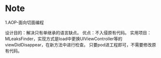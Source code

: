 # Note

1.AOP-面向切面编程

设计目的：解决只有单继承的语言缺点。
优点：不入侵原有代码。
实用项目：MLeaksFinder，实现方式是load中更换UIViewController等的viewDidDisappear，在新方法中进行检查。
只要pod进工程即可，不需要修改原有代码。
